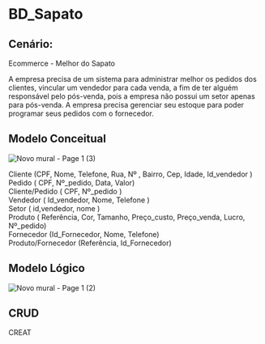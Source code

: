 # BD_Sapato


## Cenário:
Ecommerce - Melhor do Sapato

  A empresa precisa de um sistema para administrar melhor os pedidos dos clientes, vincular um vendedor para cada venda, 
  a fim de ter alguém responsável pelo pós-venda, pois a empresa não possui um setor apenas para pós-venda. A empresa precisa 
  gerenciar seu estoque para poder programar seus pedidos com o fornecedor.


## Modelo Conceitual

![Novo mural - Page 1 (3)](https://github.com/Wilton-Monteiro/BD_Sapato/assets/145207587/dcc74988-a18f-4bd7-91d5-10ed93a69e86)


Cliente (CPF, Nome, Telefone, Rua, Nº , Bairro, Cep, Idade, Id_vendedor )  
Pedido ( CPF, Nº_pedido, Data, Valor)  
Cliente/Pedido ( CPF, Nº_pedido )  
Vendedor ( Id_vendedor, Nome, Telefone )  
Setor ( id,vendedor, nome )  
Produto ( Referência, Cor, Tamanho, Preço_custo, Preço_venda, Lucro, Nº_pedido)  
Fornecedor (Id_Fornecedor, Nome, Telefone)  
Produto/Fornecedor (Referência, Id_Fornecedor)  



## Modelo Lógico

![Novo mural - Page 1 (2)](https://github.com/Wilton-Monteiro/BD_Sapato/assets/145207587/03278879-d929-407e-bafc-c97043499b97)

## CRUD

CREAT

